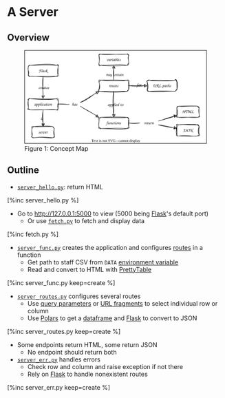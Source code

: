 # A Server

## Overview

<figure id="server-concept-map">
  <img src="server_concept_map.svg" alt="concept map of Flask server"/>
  <figcaption>Figure 1: Concept Map</figcaption>
</figure>

<p id="terms"></p>

## Outline

-   [`server_hello.py`](./server_hello.py): return HTML

[%inc server_hello.py %]

-   Go to http://127.0.0.1:5000 to view (5000 being [Flask][flask]'s default port)
    -   Or use [`fetch.py`](./fetch.py) to fetch and display data

[%inc fetch.py %]

-   [`server_func.py`](./server_func.py) creates the application and configures [routes](g:route) in a function
    -   Get path to staff CSV from `DATA` [environment variable](g:env-var)
    -   Read and convert to HTML with [PrettyTable][prettytable]

[%inc server_func.py keep=create %]

-   [`server_routes.py`](./server_routes.py) configures several routes
    -   Use [query parameters](g:query-parameter) or [URL fragments](g:url-fragment)
        to select individual row or column
    -   Use [Polars][polars] to get a [dataframe](g:dataframe) and [Flask][flask] to convert to JSON

[%inc server_routes.py keep=create %]

-   Some endpoints return HTML, some return JSON
    -   No endpoint should return both
-   [`server_err.py`](./server_err.py) handles errors
    -   Check row and column and raise exception if not there
    -   Rely on [Flask][flask] to handle nonexistent routes

[%inc server_err.py keep=create %]

[flask]: https://flask.palletsprojects.com/
[polars]: https://pola.rs/
[prettytable]: https://pypi.org/project/prettytable/
